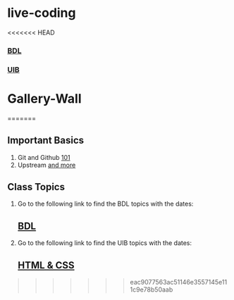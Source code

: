 # live-coding

<<<<<<< HEAD
### [BDL](https://github.com/FbW-WD21-E11/live-coding/blob/main/BDL.md)
### [UIB](https://github.com/FbW-WD21-E11/live-coding/blob/main/UIB.md)

# Gallery-Wall
=======
## Important Basics 

1. Git and Github
   [101](./dec/??.md)
1. Upstream
   [and more](./dec/??.md)


## Class Topics

1. Go to the following link to find the BDL topics with the dates:  
   ## [BDL](BDL.md)



2. Go to the following link to find the UIB topics with the dates:   
   ## [HTML & CSS](UIB.md)



>>>>>>> eac9077563ac51146e3557145e111c9e78b50aab
